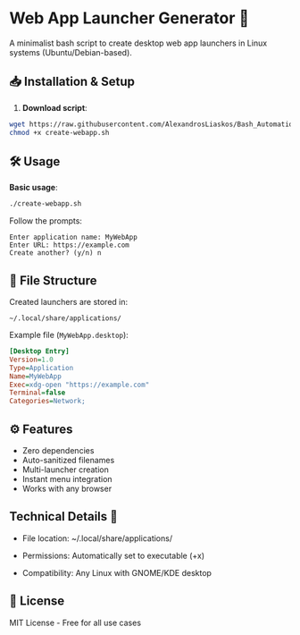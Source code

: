 # Web App Launcher Generator 🚀

A minimalist bash script to create desktop web app launchers in Linux systems (Ubuntu/Debian-based).

## 📥 Installation & Setup

1. **Download script**:
```bash
wget https://raw.githubusercontent.com/AlexandrosLiaskos/Bash_Automations/main/create_webapps.sh
chmod +x create-webapp.sh
```

## 🛠️ Usage

**Basic usage**:
```bash
./create-webapp.sh
```
Follow the prompts:
```
Enter application name: MyWebApp
Enter URL: https://example.com
Create another? (y/n) n
```

## 📁 File Structure
Created launchers are stored in:
```
~/.local/share/applications/
```
Example file (`MyWebApp.desktop`):
```ini
[Desktop Entry]
Version=1.0
Type=Application
Name=MyWebApp
Exec=xdg-open "https://example.com"
Terminal=false
Categories=Network;
```

## ⚙️ Features
- Zero dependencies
- Auto-sanitized filenames
- Multi-launcher creation
- Instant menu integration
- Works with any browser

## Technical Details 🔧

- File location: ~/.local/share/applications/

- Permissions: Automatically set to executable (+x)

- Compatibility: Any Linux with GNOME/KDE desktop

## 📜 License
MIT License - Free for all use cases
